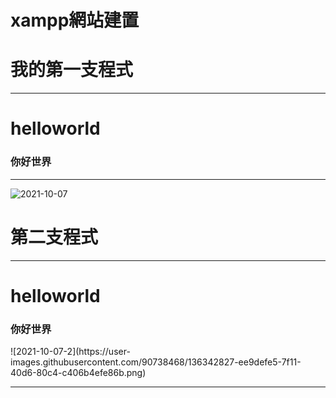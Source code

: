 # xampp網站建置


# 我的第一支程式

---

<!DOCTYPE html>
<html>
<head>
    <title>helloworld</title>
</head>
<body>

<h1>helloworld</h1>


<h3>你好世界</h3>


</body>
</html>

---

![2021-10-07](https://user-images.githubusercontent.com/90738468/136341931-9ddacd2d-7b2b-4d78-a02d-cf20c796d21f.png)


# 第二支程式

---

<!DOCTYPE html>
<html>
<head>
    <title>helloworld</title>
	<meta charset="utf-8">
</head>
<body>

<h1>helloworld</h1>


<h3>你好世界</h3>


</body>
</html>
![2021-10-07-2](https://user-images.githubusercontent.com/90738468/136342827-ee9defe5-7f11-40d6-80c4-c406b4efe86b.png)

---
